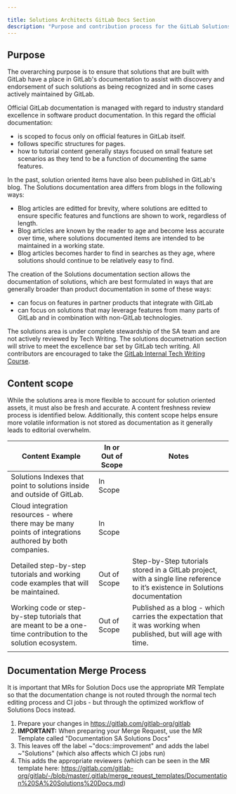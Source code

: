 ```yaml
---

title: Solutions Architects GitLab Docs Section
description: "Purpose and contribution process for the GitLab Solutions Documentation section."
---
```



## Purpose

The overarching purpose is to ensure that solutions that are built with GitLab have a place in GitLab's documentation to assist with discovery and endorsement of such solutions as being recognized and in some cases actively maintained by GitLab.

Official GitLab documentation is managed with regard to industry standard excellence in software product documentation. In this regard the official documentation:

- is scoped to focus only on official features in GitLab itself.
- follows specific structures for pages.
- how to tutorial content generally stays focused on small feature set scenarios as they tend to be a function of documenting the same features.

In the past, solution oriented items have also been published in GitLab's blog. The Solutions documentation area differs from blogs in the following ways:

- Blog articles are editted for brevity, where solutions are editted to ensure specific features and functions are shown to work, regardless of length.
- Blog articles are known by the reader to age and become less accurate over time, where solutions documented items are intended to be maintained in a working state.
- Blog articles becomes harder to find in searches as they age, where solutions should continue to be relatively easy to find.

The creation of the Solutions documentation section allows the documentation of solutions, which are best formulated in ways that are generally broader than product documentation in some of these ways:

- can focus on features in partner products that integrate with GitLab
- can focus on solutions that may leverage features from many parts of GitLab and in combination with non-GitLab technologies.

The solutions area is under complete stewardship of the SA team and are not actively reviewed by Tech Writing. The solutions documetnation section will strive to meet the excellence bar set by GitLab tech writing. All contributors are encouraged to take the [GitLab Internal Tech Writing Course](/handbook/ux/technical-writing/fundamentals/).

## Content scope

While the solutions area is more flexible to account for solution oriented assets, it must also be fresh and accurate. A content freshness review process is identified below. Additionally, this content scope helps ensure more volatile information is not stored as documentation as it generally leads to editorial overwhelm.

| Content Example                                              | In or Out of Scope | Notes                                                        |
| ------------------------------------------------------------ | ------------------ | ------------------------------------------------------------ |
| Solutions Indexes that point to solutions inside and outside of GitLab. | In Scope           |                                                              |
| Cloud integration resources - where there may be many points of integrations authored by both companies. | In Scope           |                                                              |
| Detailed step-by-step tutorials and working code examples that will be maintained. | Out of Scope       | Step-by-Step tutorials stored in a GitLab project, with a single line reference to it’s existence in Solutions documentation |
| Working code or step-by-step tutorials that are meant to be a one-time contribution to the solution ecosystem. | Out of Scope       | Published as a blog - which carries the expectation that it was working when published, but will age with time. |
|                                                              |                    |                                                              |

## Documentation Merge Process

It is important that MRs for Solution Docs use the appropriate MR Template so that the documentation change is not routed through the normal tech editing process and CI jobs - but through the optimized workflow of Solutions Docs instead.

1. Prepare your changes in https://gitlab.com/gitlab-org/gitlab
1. **IMPORTANT:** When preparing your Merge Request, use the MR Template called "Documentation SA Solutions Docs"
1. This leaves off the label ~"docs::improvement" and adds the label ~"Solutions" (which also affects which CI jobs run)
1. This adds the appropriate reviewers (which can be seen in the MR template here: https://gitlab.com/gitlab-org/gitlab/-/blob/master/.gitlab/merge_request_templates/Documentation%20SA%20Solutions%20Docs.md)
